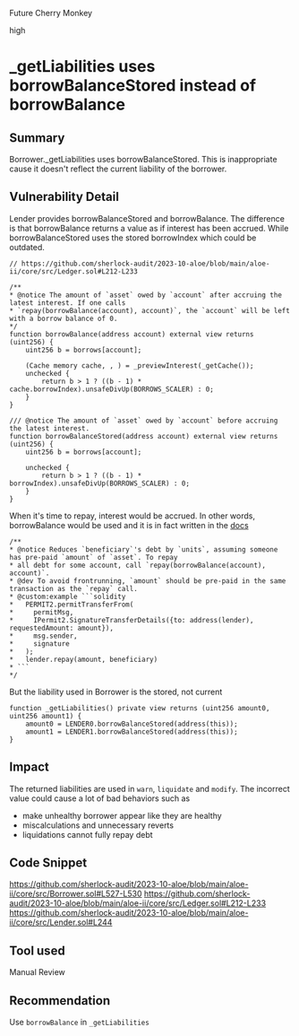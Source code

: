 Future Cherry Monkey

high

# _getLiabilities uses borrowBalanceStored instead of borrowBalance
## Summary
Borrower._getLiabilities uses borrowBalanceStored. This is inappropriate cause it doesn't reflect the current liability of the borrower.

## Vulnerability Detail
Lender provides borrowBalanceStored and borrowBalance. The difference is that borrowBalance returns a value as if interest has been accrued. While borrowBalanceStored uses the stored borrowIndex which could be outdated.

```solidity
// https://github.com/sherlock-audit/2023-10-aloe/blob/main/aloe-ii/core/src/Ledger.sol#L212-L233

/**
* @notice The amount of `asset` owed by `account` after accruing the latest interest. If one calls
* `repay(borrowBalance(account), account)`, the `account` will be left with a borrow balance of 0.
*/
function borrowBalance(address account) external view returns (uint256) {
    uint256 b = borrows[account];

    (Cache memory cache, , ) = _previewInterest(_getCache());
    unchecked {
        return b > 1 ? ((b - 1) * cache.borrowIndex).unsafeDivUp(BORROWS_SCALER) : 0;
    }
}

/// @notice The amount of `asset` owed by `account` before accruing the latest interest.
function borrowBalanceStored(address account) external view returns (uint256) {
    uint256 b = borrows[account];

    unchecked {
        return b > 1 ? ((b - 1) * borrowIndex).unsafeDivUp(BORROWS_SCALER) : 0;
    }
}
```

When it's time to repay, interest would be accrued. In other words, borrowBalance would be used and it is in fact written in the [docs](https://github.com/sherlock-audit/2023-10-aloe/blob/main/aloe-ii/core/src/Lender.sol#L244)

```solidity
/**
* @notice Reduces `beneficiary`'s debt by `units`, assuming someone has pre-paid `amount` of `asset`. To repay
* all debt for some account, call `repay(borrowBalance(account), account)`.
* @dev To avoid frontrunning, `amount` should be pre-paid in the same transaction as the `repay` call.
* @custom:example ```solidity
*   PERMIT2.permitTransferFrom(
*     permitMsg,
*     IPermit2.SignatureTransferDetails({to: address(lender), requestedAmount: amount}),
*     msg.sender,
*     signature
*   );
*   lender.repay(amount, beneficiary)
* ```
*/
```

But the liability used in Borrower is the stored, not current
```solidity
function _getLiabilities() private view returns (uint256 amount0, uint256 amount1) {
    amount0 = LENDER0.borrowBalanceStored(address(this));
    amount1 = LENDER1.borrowBalanceStored(address(this));
}
```

## Impact
The returned liabilities are used in `warn`, `liquidate` and `modify`. The incorrect value could cause a lot of bad behaviors such as
* make unhealthy borrower appear like they are healthy
* miscalculations and unnecessary reverts
* liquidations cannot fully repay debt

## Code Snippet
https://github.com/sherlock-audit/2023-10-aloe/blob/main/aloe-ii/core/src/Borrower.sol#L527-L530
https://github.com/sherlock-audit/2023-10-aloe/blob/main/aloe-ii/core/src/Ledger.sol#L212-L233
https://github.com/sherlock-audit/2023-10-aloe/blob/main/aloe-ii/core/src/Lender.sol#L244

## Tool used

Manual Review

## Recommendation
Use `borrowBalance` in `_getLiabilities`
